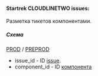 #### Startrek CLOUDLINETWO issues:

Разметка тикетов компонентами.

##### Схема

[PROD](https://yt.yandex-team.ru/hahn/navigation?path=//home/cloud-dwh/data/prod/ods/startrek/cloud_line_two/issue_components)
/ [PREPROD](https://yt.yandex-team.ru/hahn/navigation?path=//home/cloud-dwh/data/preprod/ods/startrek/cloud_line_two/issue_components)

- issue_id - ID [issue](../issues).
- component_id - ID [компонента](../components)